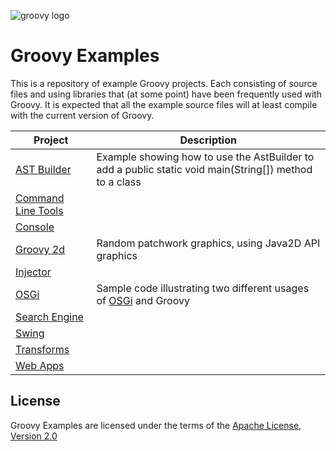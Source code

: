<!--

  SPDX-License-Identifier: Apache-2.0

  Licensed under the Apache License, Version 2.0 (the "License");
  you may not use this file except in compliance with the License.
  You may obtain a copy of the License at

    https://www.apache.org/licenses/LICENSE-2.0

  Unless required by applicable law or agreed to in writing, software
  distributed under the License is distributed on an "AS IS" BASIS,
  WITHOUT WARRANTIES OR CONDITIONS OF ANY KIND, either express or implied.
  See the License for the specific language governing permissions and
  limitations under the License.

-->

![groovy logo](https://raw.githubusercontent.com/groovy/artwork/master/medium.png)

Groovy Examples
===============

This is a repository of example Groovy projects.  Each consisting of source files and using libraries 
that (at some point) have been frequently used with Groovy. It is expected that all the example source
files will at least compile with the current version of Groovy.

Project   |  Description
--------- | ------------
[AST Builder](src/main/groovy/astbuilder) | Example showing how to use the AstBuilder to add a public static void main(String[]) method to a class
[Command Line Tools](src/main/groovy/commandLineTools) | 
[Console](src/main/groovy/console) |
[Groovy 2d](src/main/groovy/groovy2d) | Random patchwork graphics, using Java2D API graphics |
[Injector](src/main/groovy/org/codehaus/groovy/grails/compiler/injection) | 
[OSGi](src/main/groovy/osgi) | Sample code illustrating two different usages of [OSGi](http://www.osgi.org/) and Groovy
[Search Engine](src/main/groovy/searchEngine) |
[Swing](src/main/groovy/swing) |
[Transforms](src/main/groovy/transforms) |
[Web Apps](src/main/groovy/webapps) |

## License

Groovy Examples are licensed under the terms of 
the [Apache License, Version 2.0](https://www.apache.org/licenses/LICENSE-2.0)
